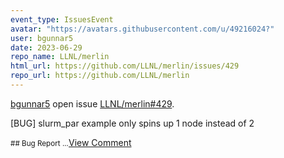```yaml
---
event_type: IssuesEvent
avatar: "https://avatars.githubusercontent.com/u/49216024?"
user: bgunnar5
date: 2023-06-29
repo_name: LLNL/merlin
html_url: https://github.com/LLNL/merlin/issues/429
repo_url: https://github.com/LLNL/merlin
---
```


<a href='https://github.com/bgunnar5' target='_blank'>bgunnar5</a> open issue <a href='https://github.com/LLNL/merlin/issues/429' target='_blank'>LLNL/merlin#429</a>.

<p>[BUG] slurm_par example only spins up 1 node instead of 2</p><small>## Bug Report...</small><a href='https://github.com/LLNL/merlin/issues/429' target='_blank'>View Comment</a>